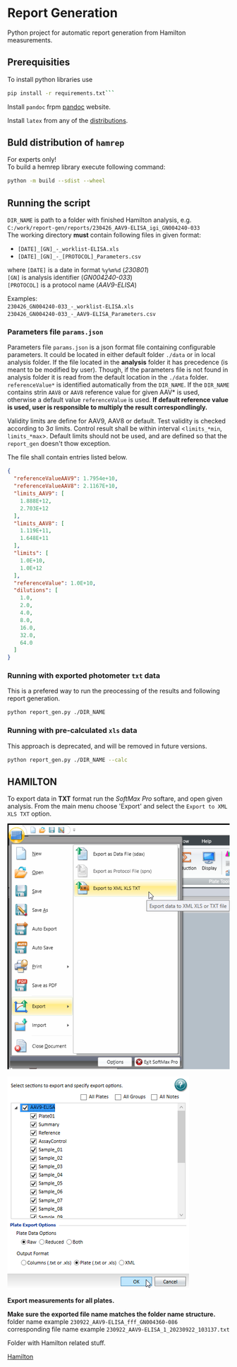 # Report Generation

Python project for automatic report generation from Hamilton measurements.

## Prerequisities

To install python libraries use

```bash
pip install -r requirements.txt```
```

Install `pandoc` frpm [pandoc](https://pandoc.org/installing.html) website.  

Install `latex` from any of the [distributions](https://www.latex-project.org/get/#tex-distributions).  

## Buld distribution of `hamrep`

For experts only!  
To build a hemrep library execute following command:

```bash
python -m build --sdist --wheel
```

## Running the script

`DIR_NAME` is path to a folder with finished Hamilton analysis, e.g. `C:/work/report-gen/reports/230426_AAV9-ELISA_igi_GN004240-033`  
The working directory **must** contain following files in given format:  

- `[DATE]_[GN]_-_worklist-ELISA.xls`
- `[DATE]_[GN]_-_[PROTOCOL]_Parameters.csv`

where `[DATE]` is a date in format `%y%m%d` (*230801*)  
`[GN]` is analysis identifier (*GN004240-033*)  
`[PROTOCOL]` is a protocol name (*AAV9-ELISA*)

Examples:  
`230426_GN004240-033_-_worklist-ELISA.xls`  
`230426_GN004240-033_-_AAV9-ELISA_Parameters.csv`

### Parameters file `params.json`

Parameters file `params.json` is a json format file containing configurable parameters. It could be located in either default folder `./data` or in local analysis folder. If the file located in the **analysis** folder it has precedence (is meant to be modified by user). Though, if the parameters file is not found in analysis folder it is read from the default location in the `./data` folder.  
`referenceValue*` is identified automatically from the `DIR_NAME`. If the `DIR_NAME` contains strin `AAV8` or `AAV8` reference value for given AAV* is used, otherwise a default value `referenceValue` is used. **If default reference value is used, user is responsible to multiply the result correspondlingly.**  

Validity limits are define for AAV9, AAV8 or default. Test validity is checked according to 3σ limits. Control result shall be within interval <`limits_*min`, `limits_*max`>.  Default limits should not be used, and are defined so that the `report_gen` doesn't thow exception.  

The file shall contain entries listed below.

```json
{
  "referenceValueAAV9": 1.7954e+10,
  "referenceValueAAV8": 2.1167E+10,
  "limits_AAV9": [
    1.888E+12,
    2.703E+12
  ],
  "limits_AAV8": [
    1.119E+11,
    1.648E+11
  ],
  "limits": [
    1.0E+10,
    1.0E+12
  ],
  "referenceValue": 1.0E+10,
  "dilutions": [
    1.0,
    2.0,
    4.0,
    8.0,
    16.0,
    32.0,
    64.0
  ]
}
```

### Running with exported photometer `txt` data

This is a prefered way to run the preocessing of the results and following report generation.

```bash
python report_gen.py ./DIR_NAME
```

### Running with pre-calculated `xls` data

This approach is deprecated, and will be removed in future versions.

```bash
python report_gen.py ./DIR_NAME --calc
```

## HAMILTON

To export data in **TXT** format run the *SoftMax Pro* softare, and open given analysis. From the main menu choose 'Export' and select the `Export to XML XLS TXT` option.  

![softmax_menu](media\softmax_menu.png)

![softmax_export_opt](media\softmax_export_opt.png)

**Export measurements for all plates.**  

**Make sure the exported file name matches the folder name structure.**  
folder name example `230922_AAV9-ELISA_fff_GN004360-086`  
corresponding file name example `230922_AAV9-ELISA_1_20230922_103137.txt`  

Folder with Hamilton related stuff.

[Hamilton](<C:\Users\hwn6193\OneDrive - Takeda\2 Geräte\Hamilton_System>)
